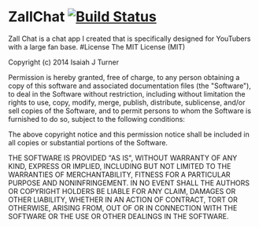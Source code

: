 ZallChat [![Build Status](https://travis-ci.org/IsaiahJTurner/ZallChat.svg?branch=master)](https://travis-ci.org/IsaiahJTurner/ZallChat)
========
Zall Chat is a chat app I created that is specifically designed for YouTubers with a large fan base.
#License
The MIT License (MIT)

Copyright (c) 2014 Isaiah J Turner

Permission is hereby granted, free of charge, to any person obtaining a copy
of this software and associated documentation files (the "Software"), to deal
in the Software without restriction, including without limitation the rights
to use, copy, modify, merge, publish, distribute, sublicense, and/or sell
copies of the Software, and to permit persons to whom the Software is
furnished to do so, subject to the following conditions:

The above copyright notice and this permission notice shall be included in all
copies or substantial portions of the Software.

THE SOFTWARE IS PROVIDED "AS IS", WITHOUT WARRANTY OF ANY KIND, EXPRESS OR
IMPLIED, INCLUDING BUT NOT LIMITED TO THE WARRANTIES OF MERCHANTABILITY,
FITNESS FOR A PARTICULAR PURPOSE AND NONINFRINGEMENT. IN NO EVENT SHALL THE
AUTHORS OR COPYRIGHT HOLDERS BE LIABLE FOR ANY CLAIM, DAMAGES OR OTHER
LIABILITY, WHETHER IN AN ACTION OF CONTRACT, TORT OR OTHERWISE, ARISING FROM,
OUT OF OR IN CONNECTION WITH THE SOFTWARE OR THE USE OR OTHER DEALINGS IN THE
SOFTWARE.
